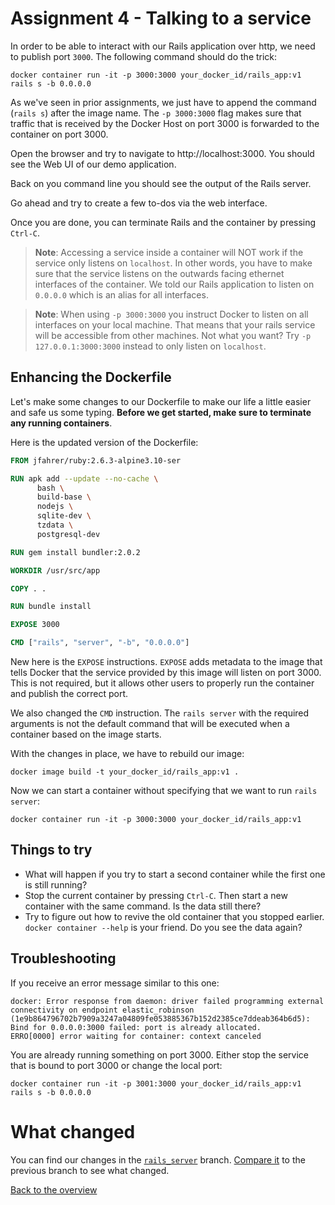 # Assignment 4 - Talking to a service
In order to be able to interact with our Rails application over http, we need to publish port `3000`. The following command should do the trick:
```
docker container run -it -p 3000:3000 your_docker_id/rails_app:v1 rails s -b 0.0.0.0
```

As we've seen in prior assignments, we just have to append the command (`rails s`) after the image name. The `-p 3000:3000` flag makes sure that traffic that is received by the Docker Host on port 3000 is forwarded to the container on port 3000.

Open the browser and try to navigate to http://localhost:3000. You should see the Web UI of our demo application.

Back on you command line you should see the output of the Rails server.

Go ahead and try to create a few to-dos via the web interface.

Once you are done, you can terminate Rails and the container by pressing `Ctrl-C`.

> **Note**: Accessing a service inside a container will NOT work if the service only listens on `localhost`. In other words, you have to make sure that the service listens on the outwards facing ethernet interfaces of the container. We told our Rails application to listen on `0.0.0.0` which is an alias for all interfaces.

> **Note**: When using `-p 3000:3000` you instruct Docker to listen on all interfaces on your local machine. That means that your rails service will be accessible from other machines. Not what you want? Try `-p 127.0.0.1:3000:3000` instead to only listen on `localhost`.

## Enhancing the Dockerfile
Let's make some changes to our Dockerfile to make our life a little easier and safe us some typing. **Before we get started, make sure to terminate any running containers**.

Here is the updated version of the Dockerfile:
```Dockerfile
FROM jfahrer/ruby:2.6.3-alpine3.10-ser

RUN apk add --update --no-cache \
      bash \
      build-base \
      nodejs \
      sqlite-dev \
      tzdata \
      postgresql-dev

RUN gem install bundler:2.0.2

WORKDIR /usr/src/app

COPY . .

RUN bundle install

EXPOSE 3000

CMD ["rails", "server", "-b", "0.0.0.0"]
```

New here is the `EXPOSE` instructions. `EXPOSE` adds metadata to the image that tells Docker that the service provided by this image will listen on port 3000. This is not required, but it allows other users to properly run the container and publish the correct port.

We also changed the `CMD` instruction. The `rails server` with the required arguments is not the default command that will be executed when a container based on the image starts.

With the changes in place, we have to rebuild our image:
```
docker image build -t your_docker_id/rails_app:v1 .
```

Now we can start a container without specifying that we want to run `rails server`:
```
docker container run -it -p 3000:3000 your_docker_id/rails_app:v1
```

## Things to try
* What will happen if you try to start a second container while the first one is still running?
* Stop the current container by pressing `Ctrl-C`. Then start a new container with the same command. Is the data still there?
* Try to figure out how to revive the old container that you stopped earlier. `docker container --help` is your friend. Do you see the data again?

## Troubleshooting
If you receive an error message similar to this one:
```
docker: Error response from daemon: driver failed programming external connectivity on endpoint elastic_robinson (1e9b864796702b7909a3247a04809fe053885367b152d2385ce7ddeab364b6d5): Bind for 0.0.0.0:3000 failed: port is already allocated.
ERRO[0000] error waiting for container: context canceled
```
You are already running something on port 3000. Either stop the service that is bound to port 3000 or change the local port:
```
docker container run -it -p 3001:3000 your_docker_id/rails_app:v1 rails s -b 0.0.0.0
```


# What changed
You can find our changes in the [`rails_server`](https://github.com/jfahrer/dockerizing_rails/tree/rails_server) branch. [Compare it](https://github.com/jfahrer/dockerizing_rails/compare/initial_dockerfile...rails_server) to the previous branch to see what changed.

[Back to the overview](../README.md#assignments)
